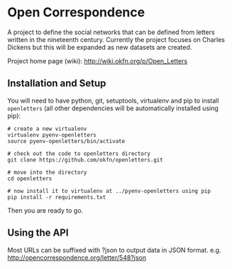 Open Correspondence
===================

A project to define the social networks that can be defined from letters written in the nineteenth century. Currently the project focuses on Charles Dickens but this will be expanded as new datasets are created. 

Project home page (wiki): http://wiki.okfn.org/p/Open_Letters

Installation and Setup
----------------------

You will need to have python, git, setuptools, virtualenv and pip to install ``openletters`` (all other dependencies will be automatically installed using pip):

    # create a new virtualenv
    virtualenv pyenv-openletters
    source pyenv-openletters/bin/activate

    # check out the code to openletters directory
    git clone https://github.com/okfn/openletters.git

    # move into the directory
    cd openletters

    # now install it to virtualenv at ../pyenv-openletters using pip
    pip install -r requirements.txt

Then you are ready to go.

Using the API
-------------

Most URLs can be suffixed with ?json to output data in JSON format. e.g. http://opencorrespondence.org/letter/548?json
